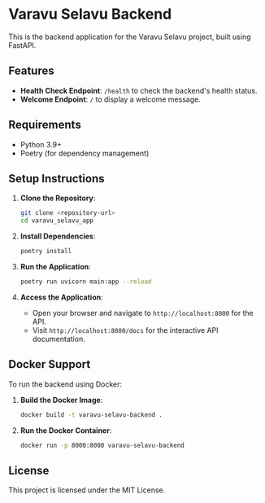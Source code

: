 # Varavu Selavu Backend

This is the backend application for the Varavu Selavu project, built using FastAPI.

## Features
- **Health Check Endpoint**: `/health` to check the backend's health status.
- **Welcome Endpoint**: `/` to display a welcome message.

## Requirements
- Python 3.9+
- Poetry (for dependency management)

## Setup Instructions

1. **Clone the Repository**:
   ```bash
   git clone <repository-url>
   cd varavu_selavu_app
   ```

2. **Install Dependencies**:
   ```bash
   poetry install
   ```

3. **Run the Application**:
   ```bash
   poetry run uvicorn main:app --reload
   ```

4. **Access the Application**:
   - Open your browser and navigate to `http://localhost:8000` for the API.
   - Visit `http://localhost:8000/docs` for the interactive API documentation.

## Docker Support

To run the backend using Docker:

1. **Build the Docker Image**:
   ```bash
   docker build -t varavu-selavu-backend .
   ```

2. **Run the Docker Container**:
   ```bash
   docker run -p 8000:8000 varavu-selavu-backend
   ```

## License
This project is licensed under the MIT License.
